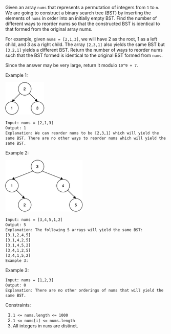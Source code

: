 Given an array `nums` that represents a permutation of integers from `1` to `n`. We are going to construct a binary
search tree (BST) by inserting the elements of `nums` in order into an initially empty BST. Find the number of different
ways to reorder nums so that the constructed BST is identical to that formed from the original array nums.

For example, given `nums = [2,1,3]`, we will have 2 as the root, 1 as a left child, and 3 as a right child. The
array `[2,3,1]` also yields the same BST but `[3,2,1]` yields a different BST.
Return the number of ways to reorder nums such that the BST formed is identical to the original BST formed from `nums`.

Since the answer may be very large, return it modulo `10^9 + 7`.

Example 1:

![alt text](Assets/Solution1569-1.png)

```
Input: nums = [2,1,3]
Output: 1
Explanation: We can reorder nums to be [2,3,1] which will yield the same BST. There are no other ways to reorder nums which will yield the same BST.
```

Example 2:

![alt text](Assets/Solution1569-2.png)

```
Input: nums = [3,4,5,1,2]
Output: 5
Explanation: The following 5 arrays will yield the same BST:
[3,1,2,4,5]
[3,1,4,2,5]
[3,1,4,5,2]
[3,4,1,2,5]
[3,4,1,5,2]
Example 3:
```

Example 3:

```
Input: nums = [1,2,3]
Output: 0
Explanation: There are no other orderings of nums that will yield the same BST.
```

Constraints:

1. `1 <= nums.length <= 1000`
2. `1 <= nums[i] <= nums.length`
3. All integers in `nums` are distinct.